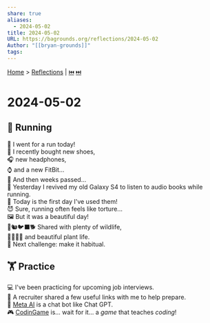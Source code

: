 ```yaml
---  
share: true  
aliases:  
  - 2024-05-02  
title: 2024-05-02  
URL: https://bagrounds.org/reflections/2024-05-02  
Author: "[[bryan-grounds]]"  
tags:   
---  
```

[Home](../index.md) > [Reflections](./index.md) | [⏮️](./2024-05-01.md) [⏭️](./2024-05-08.md)  
# 2024-05-02  
## 🏃 Running  
🎉 I went for a run today!  
👟 I recently bought new shoes,  
🎧 new headphones,  
⌚ and a new FitBit...  
🦗 And then weeks passed...  
📱 Yesterday I revived my old Galaxy S4 to listen to audio books while running.  
🥇 Today is the first day I've used them!  
😈 Sure, running often feels like torture...  
🖼 But it was a beautiful day!  
🐇🐿🐦‍⬛🐕 Shared with plenty of wildlife,  
🌳🌹🌻🪻 and beautiful plant life.  
🎯 Next challenge: make it habitual.  
  
## 🏋 Practice  
💻 I've been practicing for upcoming job interviews.  
🔗 A recruiter shared a few useful links with me to help prepare.  
🤖 [Meta AI](https://www.meta.ai) is a chat bot like Chat GPT.  
🎮 [CodinGame](https://www.codingame.com) is... wait for it... a _game_ that teaches _coding_!  
